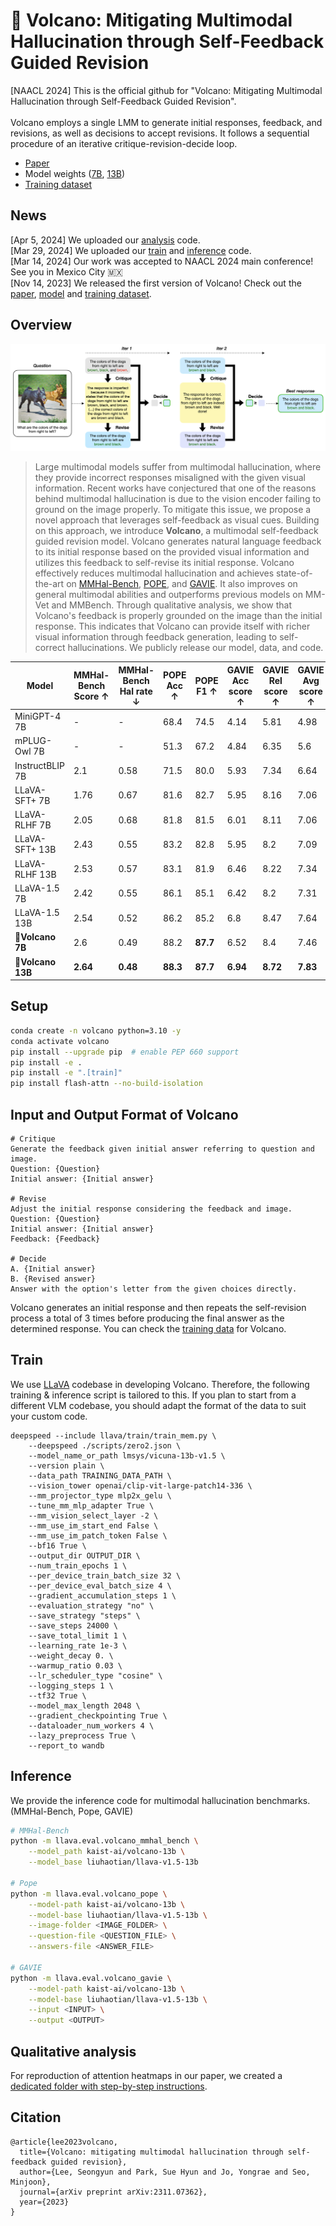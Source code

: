 # 🌋 Volcano: Mitigating Multimodal Hallucination through Self-Feedback Guided Revision
\[NAACL 2024\] This is the official github for "Volcano: Mitigating Multimodal Hallucination through Self-Feedback Guided Revision". <br><br>
Volcano employs a single LMM to generate initial responses, feedback, and revisions, as well as decisions to accept revisions. It follows a sequential procedure of an iterative critique-revision-decide loop. <br>
- [Paper](https://arxiv.org/abs/2311.07362) <br>
- Model weights ([7B](https://huggingface.co/kaist-ai/volcano-7b), [13B](https://huggingface.co/kaist-ai/volcano-13b))
- [Training dataset](https://huggingface.co/datasets/kaist-ai/volcano-train)

## News
\[Apr 5, 2024\] We uploaded our [analysis](#qualitative-analysis) code.  
\[Mar 29, 2024\] We uploaded our [train](#train) and [inference](#inference) code.  
\[Mar 14, 2024\] Our work was accepted to NAACL 2024 main conference! See you in Mexico City 🇲🇽 <br>
\[Nov 14, 2023\] We released the first version of Volcano! Check out the [paper]((https://arxiv.org/abs/2311.07362)), [model](https://huggingface.co/kaist-ai/volcano-13b) and [training dataset](https://huggingface.co/datasets/kaist-ai/volcano-train).

## Overview
![volcano_figure2](./volcano_figure2.png)

> Large multimodal models suffer from multimodal hallucination, where they provide incorrect responses misaligned with the given visual information. Recent works have conjectured that one of the reasons behind multimodal hallucination is due to the vision encoder failing to ground on the image properly. To mitigate this issue, we propose a novel approach that leverages self-feedback as visual cues. Building on this approach, we introduce **Volcano**, a multimodal self-feedback guided revision model. Volcano generates natural language feedback to its initial response based on the provided visual information and utilizes this feedback to self-revise its initial response. Volcano effectively reduces multimodal hallucination and achieves state-of-the-art on [MMHal-Bench](https://huggingface.co/datasets/Shengcao1006/MMHal-Bench), [POPE](https://github.com/RUCAIBox/POPE), and [GAVIE](https://github.com/FuxiaoLiu/LRV-Instruction?tab=readme-ov-file#evaluationgavie). It also improves on general multimodal abilities and outperforms previous models on MM-Vet and MMBench. Through qualitative analysis, we show that Volcano's feedback is properly grounded on the image than the initial response. This indicates that Volcano can provide itself with richer visual information through feedback generation, leading to self-correct hallucinations. We publicly release our model, data, and code.

| Model            | MMHal-Bench Score ↑ | MMHal-Bench Hal rate ↓ | POPE Acc ↑ | POPE F1 ↑ | GAVIE Acc score ↑ | GAVIE Rel score ↑ | GAVIE Avg score ↑ |
|------------------|---------------------|------------|------------|-----------|-------------------|-------------------|-------------------|
| MiniGPT-4 7B     | -                   | -          | 68.4       | 74.5      | 4.14              | 5.81              | 4.98              |
| mPLUG-Owl 7B     | -                   | -          | 51.3       | 67.2      | 4.84              | 6.35              | 5.6               |
| InstructBLIP 7B  | 2.1                 | 0.58       | 71.5       | 80.0      | 5.93              | 7.34              | 6.64              |
| LLaVA-SFT+ 7B    | 1.76                | 0.67       | 81.6       | 82.7      | 5.95              | 8.16              | 7.06              |
| LLaVA-RLHF 7B    | 2.05                | 0.68       | 81.8       | 81.5      | 6.01              | 8.11              | 7.06              |
| LLaVA-SFT+ 13B   | 2.43                | 0.55       | 83.2       | 82.8      | 5.95              | 8.2               | 7.09              |
| LLaVA-RLHF 13B   | 2.53                | 0.57       | 83.1       | 81.9      | 6.46              | 8.22              | 7.34              |
| LLaVA-1.5 7B     | 2.42                | 0.55       | 86.1       | 85.1      | 6.42              | 8.2               | 7.31              |
| LLaVA-1.5 13B    | 2.54                | 0.52       | 86.2       | 85.2      | 6.8               | 8.47              | 7.64              |
| **🌋Volcano 7B**       | 2.6                 | 0.49       | 88.2       | **87.7**  | 6.52              | 8.4               | 7.46              |
| **🌋Volcano 13B**      | **2.64**            | **0.48**   | **88.3**   | **87.7**  | **6.94**          | **8.72**          | **7.83**          |


## Setup
```bash
conda create -n volcano python=3.10 -y
conda activate volcano
pip install --upgrade pip  # enable PEP 660 support
pip install -e .
pip install -e ".[train]"
pip install flash-attn --no-build-isolation
```

## Input and Output Format of Volcano
```
# Critique
Generate the feedback given initial answer referring to question and image.
Question: {Question}
Initial answer: {Initial answer}

# Revise
Adjust the initial response considering the feedback and image.
Question: {Question}
Initial answer: {Initial answer}
Feedback: {Feedback}

# Decide
A. {Initial answer}
B. {Revised answer}
Answer with the option's letter from the given choices directly.
```

Volcano generates an initial response and then repeats the self-revision process a total of 3 times before producing the final answer as the determined response. You can check the [training data](https://huggingface.co/datasets/kaist-ai/volcano-train) for Volcano.

## Train
We use [LLaVA](https://github.com/haotian-liu/LLaVA) codebase in developing Volcano. Therefore, the following training & inference script is tailored to this. If you plan to start from a different VLM codebase, you should adapt the format of the data to suit your custom code.
```
deepspeed --include llava/train/train_mem.py \
    --deepspeed ./scripts/zero2.json \
    --model_name_or_path lmsys/vicuna-13b-v1.5 \
    --version plain \
    --data_path TRAINING_DATA_PATH \
    --vision_tower openai/clip-vit-large-patch14-336 \
    --mm_projector_type mlp2x_gelu \
    --tune_mm_mlp_adapter True \
    --mm_vision_select_layer -2 \
    --mm_use_im_start_end False \
    --mm_use_im_patch_token False \
    --bf16 True \
    --output_dir OUTPUT_DIR \
    --num_train_epochs 1 \
    --per_device_train_batch_size 32 \
    --per_device_eval_batch_size 4 \
    --gradient_accumulation_steps 1 \
    --evaluation_strategy "no" \
    --save_strategy "steps" \
    --save_steps 24000 \
    --save_total_limit 1 \
    --learning_rate 1e-3 \
    --weight_decay 0. \
    --warmup_ratio 0.03 \
    --lr_scheduler_type "cosine" \
    --logging_steps 1 \
    --tf32 True \
    --model_max_length 2048 \
    --gradient_checkpointing True \
    --dataloader_num_workers 4 \
    --lazy_preprocess True \
    --report_to wandb
```
## Inference
We provide the inference code for multimodal hallucination benchmarks. (MMHal-Bench, Pope, GAVIE)
```bash
# MMHal-Bench
python -m llava.eval.volcano_mmhal_bench \
    --model_path kaist-ai/volcano-13b \
    --model_base liuhaotian/llava-v1.5-13b

# Pope
python -m llava.eval.volcano_pope \
    --model-path kaist-ai/volcano-13b \
    --model-base liuhaotian/llava-v1.5-13b \
    --image-folder <IMAGE_FOLDER> \
    --question-file <QUESTION_FILE> \
    --answers-file <ANSWER_FILE>

# GAVIE
python -m llava.eval.volcano_gavie \
    --model-path kaist-ai/volcano-13b \
    --model-base liuhaotian/llava-v1.5-13b \
    --input <INPUT> \
    --output <OUTPUT>
```

## Qualitative analysis
For reproduction of attention heatmaps in our paper, we created a [dedicated folder with step-by-step instructions](./llava/visualize).

## Citation
```
@article{lee2023volcano,
  title={Volcano: mitigating multimodal hallucination through self-feedback guided revision},
  author={Lee, Seongyun and Park, Sue Hyun and Jo, Yongrae and Seo, Minjoon},
  journal={arXiv preprint arXiv:2311.07362},
  year={2023}
}
```